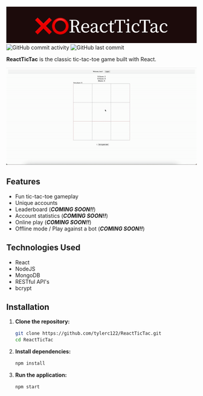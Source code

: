 ![ReactTicTac](./assets/❌⭕ReactTicTac.png)
![GitHub commit activity](https://img.shields.io/github/commit-activity/t/tylerc122/ReactTicTac)
![GitHub last commit](https://img.shields.io/github/last-commit/tylerc122/ReactTicTac)

**ReactTicTac** is the classic tic-tac-toe game built with React.

![Demo](./assets/demo.gif)

## Features
- Fun tic-tac-toe gameplay
- Unique accounts
- Leaderboard (***COMING SOON!!***)
- Account statistics (***COMING SOON!!***)
- Online play (***COMING SOON!!***)
- Offline mode / Play against a bot (***COMING SOON!!***)

## Technologies Used
- React
- NodeJS
- MongoDB
- RESTful API's
- bcrypt

## Installation

1. **Clone the repository:**
   ```bash
   git clone https://github.com/tylerc122/ReactTicTac.git
   cd ReactTicTac
2. **Install dependencies:**
    ```bash
    npm install
3. **Run the application:**
    ```bash
    npm start
